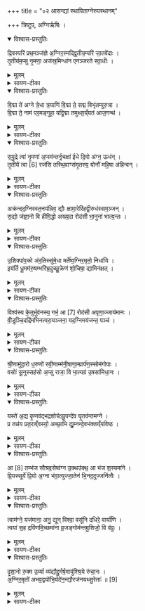 +++
title = "०२ आसन्द्यां स्थापिताग्नेरुपस्थानम्"

+++
त्रिष्टुप्, अग्निर्ऋषिः ।

<details open><summary>विश्वास-प्रस्तुतिः</summary>

दि॒वस्परि॑ प्रथ॒मञ्ज॑ज्ञे अ॒ग्निर॒स्मद्द्वि॒तीय॒म्परि॑ जा॒तवे॑दाः ।  
तृ॒तीय॑म॒प्सु नृ॒मणा॒ अज॑स्र॒मिन्धा॑न एनञ्जरते स्वा॒धीः ।  
</details>

<details><summary>मूलम्</summary>

दि॒वस्परि॑ प्रथ॒मञ्ज॑ज्ञे अ॒ग्निर॒स्मद्द्वि॒तीय॒म्परि॑ जा॒तवे॑दाः ।  
तृ॒तीय॑म॒प्सु नृ॒मणा॒ अज॑स्र॒मिन्धा॑न एनञ्जरते स्वा॒धीः ।  
</details>

<details><summary>सायण-टीका</summary>

चतुर्थकाण्डे द्वितीयप्रपाठके द्वितीयोऽनुवाकः

प्रथमेऽनुवाके वह्नेरासन्द्यां स्थापनमुक्तम् ।  
द्वितीये तस्याग्नेरुपस्थानमुच्यते ।   
कल्पः “दिवस्परीत्येकादशभिर्द्वादशभिस्त्रयोदशभिर्वा वात्सप्रेणोपतिष्ठते पूर्वेद्युर्विष्णुक्रमान्क्रामत्युत्तरेद्युरुपतिष्ठत एवं सदा कुर्याद्यदहः सोमं क्रीणीयात्तदहरुभयं समस्येत्प्र च क्रमेदुप च तिष्ठति” इति ।  
तत्र प्रथमामाह— दिवसस्परि प्रथममिति ।  
अग्निः प्रथमं दिवस्परि द्युलोकस्योपरि जज्ञे सूर्यरूपेणोत्पन्नः ।  
अस्मत्पर्यस्मदीयस्य मनुष्यलोकस्योपरि जातवेदा द्वितीयं जज्ञे प्रसिद्धवह्निरूपेण द्वितीयं जन्म प्राप्तवान् ।  
अप्सु समुद्रे तृतीयं जज्ञे वडवानलरूपेणोत्पन्नः ।  
अजस्त्रं त्रिष्वपि जन्मसु नृमणा नृषु यजमानेषु मनोऽनुग्रहबृद्धिर्यस्यासौ नृमणाः ।  
एनमीदृशमग्निमिन्धानः पुरोडाशादिभिर्दीपयन्स्वाधीः स्वायत्तचित्तो जरते जीर्यते जरापर्यन्तं परिचरतीत्यर्थः ।   
</details>

<details open><summary>विश्वास-प्रस्तुतिः</summary>

वि॒द्मा ते॑ अग्ने त्रे॒धा त्र॒याणि॑ वि॒द्मा ते॒ सद्म॒ विभृ॑तम्पुरु॒त्रा ।  
वि॒द्मा ते॒ नाम॑ पर॒मङ्गुहा॒ यद्वि॒द्मा तमुथ्स॒य्ँयत॑ आज॒गन्थ॑ ।  
</details>

<details><summary>मूलम्</summary>

वि॒द्मा ते॑ अग्ने त्रे॒धा त्र॒याणि॑ वि॒द्मा ते॒ सद्म॒ विभृ॑तम्पुरु॒त्रा ।  
वि॒द्मा ते॒ नाम॑ पर॒मङ्गुहा॒ यद्वि॒द्मा तमुथ्स॒य्ँयत॑ आज॒गन्थ॑ ।  
</details>

<details><summary>सायण-टीका</summary>

अथ द्वितीयामाह— विद्मा ते अग्न इति ।  
हेऽग्ने यानि पूर्वस्मिन्मन्त्रे दिवस्परीत्यादिना त्रेधा स्वरूपाण्युक्तानि आदित्याग्निवडवानलरूपाणि तानि त्रयाणि त्रित्वसंख्याकानि रूपाणि वयं विद्म ज्ञातुमिच्छाम ।  
किंच ते तव पुरुषा पुरुषु प्रदेशेषु गार्हपत्याहवनीयान्वाहार्यपचनाग्नीघ्रीयशामित्ररूपेषु सद्म विभृतमवस्थानं देवेद्धमन्विद्धेत्यादिमन्त्रप्रतिपाद्यं नाम यदस्ति तदपि विद्म ।  
देवेद्धादीनां नामत्वं मन्त्रान्तरे संबुद्धिबलादवगम्यते—अग्ने देवेद्ध मन्विद्ध मन्द्रजिह्वेति ।  
किंच यत उत्साद्वृष्टिरूपात्प्रस्रवणादाजगन्थ वैद्युतरूपेण त्वमागतोऽसि तमुत्सं विद्म ।  
</details>

<details open><summary>विश्वास-प्रस्तुतिः</summary>

स॒मु॒द्रे त्वा॑ नृ॒मणा॑ अ॒प्स्व॑न्तर्नृ॒चक्षा॑ ईधे दि॒वो अ॑ग्न॒ ऊध॑न् ।  
तृ॒तीये॑ त्वा [6]  रज॑सि तस्थि॒वाꣳस॑मृ॒तस्य॒ योनौ॑ महि॒षा अ॑हिन्वन् ।  
</details>

<details><summary>मूलम्</summary>

स॒मु॒द्रे त्वा॑ नृ॒मणा॑ अ॒प्स्व॑न्तर्नृ॒चक्षा॑ ईधे दि॒वो अ॑ग्न॒ ऊध॑न् ।  
तृ॒तीये॑ त्वा [6]  रज॑सि तस्थि॒वाꣳस॑मृ॒तस्य॒ योनौ॑ महि॒षा अ॑हिन्वन् ।  
</details>

<details><summary>सायण-टीका</summary>

अथ तृतीयामाह— समुद्रे त्वेति ।  
हेऽग्ने त्वामीधे यजमानोऽहं दीपयामि ।  
कीदृशो यजमानः,  
१८७० नृमणा नृषु मनुष्येषु कर्मानुष्ठानपरेषु ऋत्विक्षु मनोऽनुसंधानकारणं चित्तं यस्यासौ नृमणाः,  नृचक्षा नृषु पुरुषेषु वदपारं गतेषु मध्ये चष्टे मन्त्रान्विस्पष्टं वक्तीति नृचक्षाः।  
कीदृशं त्वाम्।  
समुद्रे तस्थिवांसं वडवानलरूपेण स्थितम्।  
तथाऽप्सु वृष्टिरूपास्वन्तर्वैद्युतरूपेण तस्थिवांसम्।  
तथा दिवो द्युलोकस्योधन्नूधस्थानीये तृतीये समुद्रवृष्ट्यपेक्षया तृतीयस्थाने रजसि रञ्जनात्मके तेजोमण्डले सूर्यरूपेण तस्थिवांसम्।  
महिषा महान्तो यजमाना ऋतस्य योनौ यज्ञस्य संबन्धिनि वेदि स्थानेऽहिन्वंस्त्वां प्रीणयन्ति।  
</details>

<details open><summary>विश्वास-प्रस्तुतिः</summary>

अक्र॑न्दद॒ग्निस्स्त॒नय॑न्निव॒ द्यौः क्षामा॒रेरि॑हद्वी॒रुध॑स्सम॒ञ्जन् ।  
स॒द्यो ज॑ज्ञा॒नो वि हीमि॒द्धो अख्य॒दा रोद॑सी भा॒नुना॑ भात्य॒न्तः ।  
</details>

<details><summary>मूलम्</summary>

अक्र॑न्दद॒ग्निस्स्त॒नय॑न्निव॒ द्यौः क्षामा॒रेरि॑हद्वी॒रुध॑स्सम॒ञ्जन् ।  
स॒द्यो ज॑ज्ञा॒नो वि हीमि॒द्धो अख्य॒दा रोद॑सी भा॒नुना॑ भात्य॒न्तः ।  
</details>

<details><summary>सायण-टीका</summary>

अथ चतुर्थीमाह-- अक्रन्ददग्निरिति।  
अयमग्निरक्रन्ददस्मदनिष्टनिवारणार्थ गर्जतु।  
किमव, स्तनयन्निव द्यौः।   यथा द्युलोकस्थो मेघो गर्जन्सस्यशोषभीतिं  निवारयति तद्वत्।   किं कुर्वन्।   क्षाम दाहकमस्मद्विरुद्धं रेहिहल्लेलिहानो वीरुधः समञ्जन्पुष्पलतावद स्मदनुकूलानि सम्यगमिषिञ्चन।   हि यस्माज्जज्ञान उत्पद्यमानः सद्य ईं तदानी मेवेद्धो दीप्तो विविधं जगदख्यत्प्रख्यापयति।   रोदसी द्यावपृथिव्योरन्तर्भानुना रश्मिना स्वयमाभाति समन्तात्प्रकाशते।  
</details>

<details open><summary>विश्वास-प्रस्तुतिः</summary>

उ॒शिक्पा॑व॒को अ॑र॒तिस्सु॑मे॒धा मर्ते॑ष्व॒ग्निर॒मृतो॒ निधा॑यि ।  
इय॑र्ति धू॒मम॑रु॒षम्भरि॑भ्र॒दुच्छु॒क्रेण॑ शो॒चिषा॒ द्यामिन॑क्षत् ।  
</details>

<details><summary>मूलम्</summary>

उ॒शिक्पा॑व॒को अ॑र॒तिस्सु॑मे॒धा मर्ते॑ष्व॒ग्निर॒मृतो॒ निधा॑यि ।  
इय॑र्ति धू॒मम॑रु॒षम्भरि॑भ्र॒दुच्छु॒क्रेण॑ शो॒चिषा॒ द्यामिन॑क्षत् ।  
</details>

<details><summary>सायण-टीका</summary>

अथ पञ्चमीमाह— उशिक्पावक इति।   उशिगनुग्रहपूर्वमस्मान्कामयमानः।   पावकः शोधकः अरतिर्यागरहितेषु प्रीतिरहितः।   सुमेधाः शोभना मेधा सेवकाभिप्रायधारणशक्तिर्यस्यासौ सुमेधाः अमृतो मरणरहितः।   तादृशोऽग्निर्मर्तेषु मनुष्येषु निधायि निहितः।   अरुषमरोषं चक्षुराद्युपद्रवरहितं धूमं भरिभ्रदतिशयेन धारयन्नुदियर्त्यूर्ध्वं प्रसारयति।   शुक्रेण शोचिषा निर्मलेन तेजसा प्रभारूपेण द्यामितक्षन्नक्षति व्याप्नोति ।   
</details>

<details open><summary>विश्वास-प्रस्तुतिः</summary>

विश्व॑स्य के॒तुर्भुव॑नस्य॒ गर्भ॒ आ [7]  रोद॑सी अपृणा॒ज्जाय॑मानः ।  
वी॒डुञ्चि॒दद्रि॑मभिनत्परा॒यञ्जना॒ यद॒ग्निमय॑जन्त॒ पञ्च॑ ।  
</details>

<details><summary>मूलम्</summary>

विश्व॑स्य के॒तुर्भुव॑नस्य॒ गर्भ॒ आ [7]  रोद॑सी अपृणा॒ज्जाय॑मानः ।  
वी॒डुञ्चि॒दद्रि॑मभिनत्परा॒यञ्जना॒ यद॒ग्निमय॑जन्त॒ पञ्च॑ ।  
</details>

<details><summary>सायण-टीका</summary>

अथ षष्ठीमाह— विश्वस्य केतुरिति।   विश्वस्य केतुर्जगतो ज्ञाता भुवनस्य गर्भो गर्भवदन्तरवस्थितो जायमानो जातमात्र एव सन्रोदसी द्यावापृथिव्यावापृणात्सर्वतः स्वतेजसा पूरयति।   यद्यदा पञ्च यजमानसहितं ऋत्विग्रूपा पञ्चसंख्याका जना अग्निमयजन्त तदानीं परायन्नाहुतिरूपेणाऽऽदित्यस्य समीपं गच्छन्वीहुंचिद्ढमेवाद़िं पर्वतसमानं मेघमभिनद्विदारितवान्।
</details>

<details open><summary>विश्वास-प्रस्तुतिः</summary>

श्री॒णामु॑दा॒रो ध॒रुणो॑ रयी॒णाम्म॑नी॒षाणा॒म्प्रार्प॑ण॒स्सोम॑गोपाः ।  
वसोः॑ सू॒नुस्सह॑सो अ॒प्सु राजा॒ वि भा॒त्यग्र॑ उ॒षसा॑मिधा॒नः ।  
</details>

<details><summary>मूलम्</summary>

श्री॒णामु॑दा॒रो ध॒रुणो॑ रयी॒णाम्म॑नी॒षाणा॒म्प्रार्प॑ण॒स्सोम॑गोपाः ।  
वसोः॑ सू॒नुस्सह॑सो अ॒प्सु राजा॒ वि भा॒त्यग्र॑ उ॒षसा॑मिधा॒नः ।  
</details>

<details><summary>सायण-टीका</summary>

अथ सप्तमीमाह— श्रीणामुदार इति।   श्रीणां गवाश्वादीनां संपदामुदार उत्कर्षेण प्रापयिता।     १८७१ रयीणां घनानां धरूणो घारयिता ।   मनीषाणामपेक्षितानां स्वर्गादिफलानां प्रार्पणः प्रापयिता।   सोमगोपा यजमानेनानुष्ठेयस्य सोमयागस्य रक्षिता।   वसोर्निवासहेतोसहसो मथन-वेगरूपस्य बलस्य सूनुः पुत्रः।   अप्सु वृष्टिरूपासु राजा वैद्युतरूपेण दीप्यमानः उषसामग्रे प्रातःकाल इधानोऽग्निहोत्रभिर्दीप्यमानो विभाति विशेषेण भासते।  
</details>

<details open><summary>विश्वास-प्रस्तुतिः</summary>

यस्ते॑ अ॒द्य कृ॒णव॑द्भद्रशोचेऽपू॒पन्दे॑व घृ॒तव॑न्तमग्ने ।  
प्र तन्न॑य प्रत॒राव्ँवस्यो॒ अच्छा॒भि द्यु॒म्नन्दे॒वभ॑क्तय्ँयविष्ठ ।  
</details>

<details><summary>मूलम्</summary>

यस्ते॑ अ॒द्य कृ॒णव॑द्भद्रशोचेऽपू॒पन्दे॑व घृ॒तव॑न्तमग्ने ।  
प्र तन्न॑य प्रत॒राव्ँवस्यो॒ अच्छा॒भि द्यु॒म्नन्दे॒वभ॑क्तय्ँयविष्ठ ।  
</details>

<details><summary>सायण-टीका</summary>

अथाष्टमीमाह— यस्ते अद्येति।   हे भदशोषे कल्पाणदीप्तेऽग्ने देव ते तवाद्यास्मिन्दिवसे घृतवन्तमपूपमुस्तरणाभिधारणोपेतं पुरोडाशं यो यजमानः कृणवत्करोति।   हे यविष्ठ युवतम देवभक्तं देवेषु भक्तियुक्तं तं पुरोडाशकारिणं यजमानमभिद्युम्नमच्छाभिमतं धनं प्राप्तुं प्रकर्षेण नय प्रेरय कीदृशं द्युम्नं, प्रतरां प्रकृष्टतरं वस्योऽतिशयेन निवासकारणम्।   
</details>

<details open><summary>विश्वास-प्रस्तुतिः</summary>

आ [8]  तम्भ॑ज सौश्रव॒सेष्व॑ग्न उ॒क्थउ॑क्थ॒ आ भ॑ज श॒स्यमा॑ने ।  
प्रि॒यस्सूर्ये॑ प्रि॒यो अ॒ग्ना भ॑वा॒त्युज्जा॒तेन॑ भि॒नद॒दुज्जनि॑त्वैः ।  
</details>

<details><summary>मूलम्</summary>

आ [8]  तम्भ॑ज सौश्रव॒सेष्व॑ग्न उ॒क्थउ॑क्थ॒ आ भ॑ज श॒स्यमा॑ने ।  
प्रि॒यस्सूर्ये॑ प्रि॒यो अ॒ग्ना भ॑वा॒त्युज्जा॒तेन॑ भि॒नद॒दुज्जनि॑त्वैः ।  
</details>

<details><summary>सायण-टीका</summary>

अथ नवमीमाह— आ तं यजेति।   शोभनं श्रवः कीर्तिः सुश्रवस्तस्य संबन्धीनि तत्कारणानि कर्माणि सौश्रवसानि तेषु कर्मसु, उक्थ उक्थे निष्कैवल्यप्रउगादिरूपे तत्तच्छस्त्रे शस्यमाने सति तं देवभक्तं यजमानमाभज सर्वतः संप्रेरय निरन्तरं कर्मानुष्ठायिनं कुर्वित्यर्थः।   आभजेति द्विरुक्तेर्वाक्यद्वयमिदं कर्तव्य, सौश्रवसेषु कर्मसु प्रेरयेत्येकं वाक्यम्।   तत्तच्छस्त्रे प्रेरयेत्येकं वाक्यम् ।   अयं यजमानः सूर्ये प्रियो भवाति भवतु ।   अग्ना वह्नावपि प्रियो भवतु।   तथा जातेनोत्पन्नेन पुत्रेणोद्भिनददुद्भेदमभिवृद्धिं प्राप्नोतु।   तथा जनित्वैर्जनिष्यमाणैः पौत्रादिभिश्चोद्भिनदत्।   
</details>

<details open><summary>विश्वास-प्रस्तुतिः</summary>

त्वाम॑ग्ने॒ यज॑माना॒ अनु॒ द्यून् विश्वा॒ वसू॑नि दधिरे॒ वार्या॑णि ।  
त्वया॑ स॒ह द्रवि॑णमि॒च्छमा॑ना व्र॒जङ्गोम॑न्तमु॒शिजो॒ वि व॑व्रुः ।  
</details>

<details><summary>मूलम्</summary>

त्वाम॑ग्ने॒ यज॑माना॒ अनु॒ द्यून् विश्वा॒ वसू॑नि दधिरे॒ वार्या॑णि ।  
त्वया॑ स॒ह द्रवि॑णमि॒च्छमा॑ना व्र॒जङ्गोम॑न्तमु॒शिजो॒ वि व॑व्रुः ।  
</details>

<details><summary>सायण-टीका</summary>

अथ दशमीमाह— त्वामग्ने यजेति।   हेऽग्ने यजमानाः सर्वेऽनुद्यून्प्रतिदिनं त्वामनु त्वामेवानुगच्छन्तो वार्याणि वरणीयानि विश्वा वसूति सर्वाणि धनाति दधिरे धृतवन्तः।   त्वया सहावस्थितास्त यजमाना द्रविणमिच्छमानाः पुनरप्यधिकं द्रव्यं काङ्क्षन्त उशिजो धनसाध्यानि कर्माणि कामयमाना गोमन्तं बहुभिर्गोभिर्युक्तं व्रजे गोनिवासस्थानं विवब्रुविशेषेण वृतवन्तः।  
</details>

<details open><summary>विश्वास-प्रस्तुतिः</summary>

दृ॒शा॒नो रु॒क्म उ॒र्व्या व्य॑द्यौद्दु॒र्मर्ष॒मायु॑श्श्रि॒ये रु॑चा॒नः ।  
अ॒ग्निर॒मृतो॑ अभव॒द्वयो॑भि॒र्यदे॑न॒न्द्यौरज॑नयथ्सु॒रेताः॑ ॥ [9]  
</details>

<details><summary>मूलम्</summary>

दृ॒शा॒नो रु॒क्म उ॒र्व्या व्य॑द्यौद्दु॒र्मर्ष॒मायु॑श्श्रि॒ये रु॑चा॒नः ।  
अ॒ग्निर॒मृतो॑ अभव॒द्वयो॑भि॒र्यदे॑न॒न्द्यौरज॑नयथ्सु॒रेताः॑ ॥ [9]  
</details>

<details><summary>सायण-टीका</summary>

अथैकादशीमाह— दृशानो रुक्म इति।   दृशानो दर्शनीयो रुक्मः सुवर्णसदृश उर्व्या महत्या   १८७२ दीप्त्या व्यद्यौद्विद्योतते स्म।   किं कुर्वम्, दुर्मर्षमितरैरतिरस्कार्यमायुर्जीवनं श्रिये श्रयितुं रुचानो वाञ्छन्।   तथाविधोऽग्निर्वयोभिरन्नैर्हविर्भिरमृतोऽभवत्।   यद्यस्मा देनमग्निं द्यौर्द्युलोकवासिदेवगणः सुरेताः सन्नजनपत्तस्मादमृतत्वं युक्तम्।  
तदेतदेकादशमन्त्रात्मकं सूक्तं विनियुङ्क्ते ।  
“वात्सप्रेणोप तिष्ठत एतेन वै वत्सप्रीर्भालन्दनोऽग्नेः प्रियं धामावारुन्धाग्नेरेवतैने प्रिय धामाव रुन्धे” (सं. का. ५ प्र. २ अ. १ इति।  
वत्सप्रीनामकेन महर्षिणाऽधीतं दिवस्परीत्यादिकं सूक्तं वात्सप्रं, तेनाग्निमुपतिष्ठेत।   भालन्दनस्य पुत्रो वत्सप्रीनामको महर्षिरेतेन सूक्तेनाग्नेः प्रियं धाम स्थानं प्राप्तवान्।   ततो यजमानोऽपि तथा प्राप्नोति।  
तस्य सूक्तस्यैकादशमन्त्रसमूहात्मकत्वं विधत्ते— “एकादशं भवत्येकधैव यजमाने वीर्यं दधाति” [सं. का. ५ प्र. २ अ. १] इति।  
एकधैव युगपदेव।   समूहस्य युगपत्प्रवृत्तत्वात्।  
तदिदं सूक्तं विष्णुक्रमांश्र लोकद्वयहेतुत्वेन प्रशंसति— “स्तोमेन वै देवा अस्मिल्ँलोक आर्ध्नुवच्छन्दीभिरमुष्मिन्स्तोमस्येव खलु वा एतद्रूपं यद्वात्सप्र यद्वात्सप्रेणोपतिष्ठत इममेव तेन लोकमभि जयति यद्विष्णु क्रमान्क्रमतेऽमुमेव तैलाकमभि जयति” (सं. का. ५ प्र. २ अ. १) इति।  
गीत्याश्रयाणामावृत्तानामृचां समूहः स्तोमः स्तुतिहेतुर्मन्त्रसमूह एतल्लोकसमृद्धिप्रा-प्तिसाधनं, समूहाकारमन्तरेण विशिष्टानि च्छन्दांसि स्वर्गसमृद्धिकारणानि।   तथा सति वात्सप्रसूक्तं समूहरूपत्वादेतल्लोकसमृद्धिकरम्।   छन्दःशब्दोपेता विष्णुक्रममन्त्रास्तु बहुत्वात्स्वर्गसमृद्धिहेतवः।  
उभयानुष्ठानस्य कालविशेषं विधत्ते—
 “पूर्वेद्युः प्र क्रामत्युत्तरेद्युरुप तिष्ठते तस्माद्योगेऽन्यासां प्रजानां मनः क्षेमेऽन्या-सां तस्माद्यायावरः क्षेम्यस्येशे तस्माद्यायावरः क्षेम्यमध्यवस्यति” (सं. का. ५ प्र. २ अ. १) इति।  
१८७३ अलब्धस्य लोभो योगो लब्धस्य परिपालनं क्षेमः।   काश्चित्प्रजा योगः श्रेयानिति मन्यन्त आर्जनशीला बहुव्ययाः।   काश्चित्क्षेम एव श्रेयानिति मन्यन्त इतः परमर्जयितुम-शक्त्या व्ययभीरवः।   तदिदं प्रजानां मनोवैलक्षण्यं क्रमे [म] णोपस्थानकालहेतुकम्।   यस्मात्प्रयाणशीलस्य पुरुषस्यार्जयितुमवकाशो नास्ति तस्माद्यायावरः प्रयाणशीलः पुरुषः क्षेम्यस्येशे विद्यमानद्रव्यरक्षणस्यैव प्रभुर्भवति।   यस्मादेवं लोके इष्टं तस्मादत्र देवयजन-देशं प्रति यायावरो यजमानः साधनान्तरसंपादनेच्छां परित्यज्य विद्यमाना-न्येवाग्न्यादिसाधनान्युपस्थानादिव्यापारैः परि(र) क्षितुमध्यवस्यति।  
सोमविकृतित्वं द्योतयितुं तदङ्गानुष्ठानकालविशेषं चावगमयितुं दीक्षाङ्ग किंचिद्विधत्ते— “मुष्टी करोति वाचं यच्छति यज्ञस्य धृत्यै” (सं. का. ५ प्र. २ अ. १) इति।  
स्वाहा यज्ञं मनसेत्यादिभिर्मन्त्रैर्हस्तयोरङ्गुल्याकुञ्चनं मुष्टीकरणम्।   मौनं वाग्यमः।   तदुभयं यज्ञस्य पलायनपरिहाराय भवति।  
अत्र विनियोगसंग्रहः— दिवस्परित्यनुवाके वात्सन्प्रेणोपतिष्ठते ॥  
 इति श्रीमत्सायणाचार्यविरचिते माधवीये वेदार्थप्रकाशे कृष्णयजुर्वे-दीयतैत्तिरीयसंहिताभाष्ये चतुर्थकाण्डे द्वितीयेप्रपाठके  द्वितीयोऽनुवाकः ॥   २ ॥  
</details>
